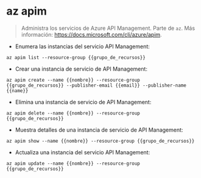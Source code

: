 # az apim

> Administra los servicios de Azure API Management.
> Parte de `az`.
> Más información: <https://docs.microsoft.com/cli/azure/apim>.

- Enumera las instancias del servicio API Management:

`az apim list --resource-group {{grupo_de_recursos}}`

- Crear una instancia de servicio de API Management:

`az apim create --name {{nombre}} --resource-group {{grupo_de_recursos}} --publisher-email {{email}} --publisher-name {{name}}`

- Elimina una instancia de servicio de API Management:

`az apim delete --name {{nombre}} --resource-group {{grupo_de_recursos}}`

- Muestra detalles de una instancia de servicio de API Management:

`az apim show --name {{nombre}} --resource-group {{grupo_de_recursos}}`

- Actualiza una instancia del servicio API Management:

`az apim update --name {{nombre}} --resource-group {{grupo_de_recursos}}`
